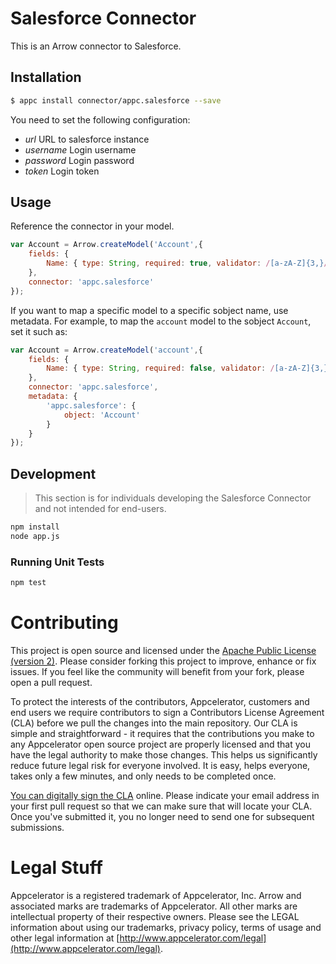 # Salesforce Connector

This is an Arrow connector to Salesforce.

## Installation

```bash
$ appc install connector/appc.salesforce --save
```

You need to set the following configuration:

- *url* URL to salesforce instance
- *username* Login username
- *password* Login password
- *token* Login token

## Usage

Reference the connector in your model.

```javascript
var Account = Arrow.createModel('Account',{
	fields: {
		Name: { type: String, required: true, validator: /[a-zA-Z]{3,}/ }
	},
	connector: 'appc.salesforce'
});
```

If you want to map a specific model to a specific sobject name, use metadata.  For example, to map the `account` model to the sobject `Account`, set it such as:

```javascript
var Account = Arrow.createModel('account',{
	fields: {
		Name: { type: String, required: false, validator: /[a-zA-Z]{3,}/ }
	},
	connector: 'appc.salesforce',
	metadata: {
		'appc.salesforce': {
			object: 'Account'
		}
	}
});
```

## Development

> This section is for individuals developing the Salesforce Connector and not intended
  for end-users.

```bash
npm install
node app.js
```

### Running Unit Tests

```bash
npm test
```


# Contributing

This project is open source and licensed under the [Apache Public License (version 2)](http://www.apache.org/licenses/LICENSE-2.0).  Please consider forking this project to improve, enhance or fix issues. If you feel like the community will benefit from your fork, please open a pull request. 

To protect the interests of the contributors, Appcelerator, customers and end users we require contributors to sign a Contributors License Agreement (CLA) before we pull the changes into the main repository. Our CLA is simple and straightforward - it requires that the contributions you make to any Appcelerator open source project are properly licensed and that you have the legal authority to make those changes. This helps us significantly reduce future legal risk for everyone involved. It is easy, helps everyone, takes only a few minutes, and only needs to be completed once. 

[You can digitally sign the CLA](http://bit.ly/app_cla) online. Please indicate your email address in your first pull request so that we can make sure that will locate your CLA.  Once you've submitted it, you no longer need to send one for subsequent submissions.



# Legal Stuff

Appcelerator is a registered trademark of Appcelerator, Inc. Arrow and associated marks are trademarks of Appcelerator. All other marks are intellectual property of their respective owners. Please see the LEGAL information about using our trademarks, privacy policy, terms of usage and other legal information at [http://www.appcelerator.com/legal](http://www.appcelerator.com/legal).

